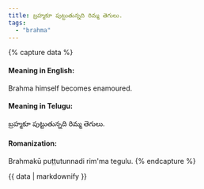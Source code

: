 ```yaml
---
title: బ్రహ్మకూ పుట్టుతున్నది రిమ్మ తెగులు.
tags:
  - "brahma"
---
```


{% capture data %}
#### Meaning in English:
Brahma himself becomes enamoured.

#### Meaning in Telugu:
బ్రహ్మకూ పుట్టుతున్నది రిమ్మ తెగులు.

#### Romanization:
Brahmakū puṭṭutunnadi rim'ma tegulu.
{% endcapture %}

{{ data | markdownify }}

